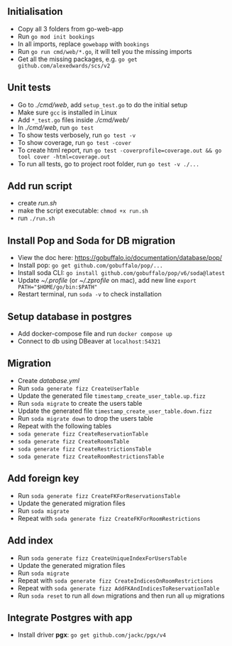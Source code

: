 ## Initialisation

- Copy all 3 folders from go-web-app
- Run `go mod init bookings`
- In all imports, replace `gowebapp` with `bookings`
- Run `go run cmd/web/*.go`, it will tell you the missing imports
- Get all the missing packages, e.g. `go get github.com/alexedwards/scs/v2`

## Unit tests

- Go to _./cmd/web_, add `setup_test.go` to do the initial setup
- Make sure `gcc` is installed in Linux
- Add `*_test.go` files inside _./cmd/web/_
- In _./cmd/web_, run `go test`
- To show tests verbosely, run `go test -v`
- To show coverage, run `go test -cover`
- To create html report, run `go test -coverprofile=coverage.out && go tool cover -html=coverage.out`
- To run all tests, go to project root folder, run `go test -v ./...`

## Add run script

- create _run.sh_
- make the script executable: `chmod +x run.sh`
- run `./run.sh`

## Install Pop and Soda for DB migration

- View the doc here: https://gobuffalo.io/documentation/database/pop/
- Install pop: `go get github.com/gobuffalo/pop/...`
- Install soda CLI: `go install github.com/gobuffalo/pop/v6/soda@latest`
- Update _~/.profile_ (or _~/.zprofile_ on mac), add new line `export PATH="$HOME/go/bin:$PATH"`
- Restart terminal, run `soda -v` to check installation

## Setup database in postgres

- Add docker-compose file and run `docker compose up`
- Connect to db using DBeaver at `localhost:54321`

## Migration

- Create _database.yml_
- Run `soda generate fizz CreateUserTable`
- Update the generated file `timestamp_create_user_table.up.fizz`
- Run `soda migrate` to create the users table
- Update the generated file `timestamp_create_user_table.down.fizz`
- Run `soda migrate down` to drop the users table
- Repeat with the following tables
- `soda generate fizz CreateReservationTable`
- `soda generate fizz CreateRoomsTable`
- `soda generate fizz CreateRestrictionsTable`
- `soda generate fizz CreateRoomRestrictionsTable`

## Add foreign key

- Run `soda generate fizz CreateFKForReservationsTable`
- Update the generated migration files
- Run `soda migrate`
- Repeat with `soda generate fizz CreateFKForRoomRestrictions`

## Add index

- Run `soda generate fizz CreateUniqueIndexForUsersTable`
- Update the generated migration files
- Run `soda migrate`
- Repeat with `soda generate fizz CreateIndicesOnRoomRestrictions`
- Repeat with `soda generate fizz AddFKAndIndicesToReservationTable`
- Run `soda reset` to run all `down` migrations and then run all `up` migrations

## Integrate Postgres with app

- Install driver **pgx**: `go get github.com/jackc/pgx/v4`

